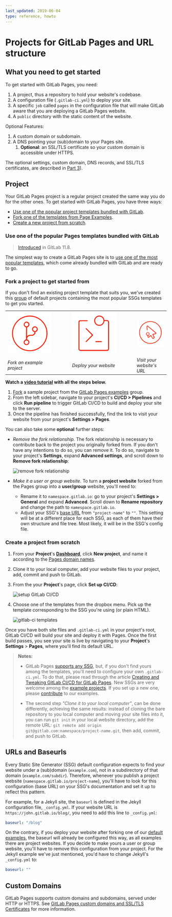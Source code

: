 ```yaml
---
last_updated: 2019-06-04
type: reference, howto
---
```


# Projects for GitLab Pages and URL structure

## What you need to get started

To get started with GitLab Pages, you need:

1. A project, thus a repository to hold your website's codebase.
1. A configuration file (`.gitlab-ci.yml`) to deploy your site.
1. A specific `job` called `pages` in the configuration file
   that will make GitLab aware that you are deploying a GitLab Pages website.
1. A `public` directory with the static content of the website.

Optional Features:

1. A custom domain or subdomain.
1. A DNS pointing your (sub)domain to your Pages site.
   1. **Optional**: an SSL/TLS certificate so your custom
   domain is accessible under HTTPS.

The optional settings, custom domain, DNS records, and SSL/TLS certificates, are described in [Part 3](getting_started_part_three.md)).

## Project

Your GitLab Pages project is a regular project created the
same way you do for the other ones. To get started with GitLab Pages, you have three ways:

- [Use one of the popular project templates bundled with GitLab](#use-one-of-the-popular-pages-templates-bundled-with-gitlab).
- [Fork one of the templates from Page Examples](#fork-a-project-to-get-started-from).
- [Create a new project from scratch](#create-a-project-from-scratch).

### Use one of the popular Pages templates bundled with GitLab

> [Introduced](https://gitlab.com/gitlab-org/gitlab-ce/issues/47857)
in GitLab 11.8.

The simplest way to create a GitLab Pages site is to
[use one of the most popular templates](index.md#getting-started),
which come already bundled with GitLab and are ready to go.

### Fork a project to get started from

If you don't find an existing project template that suits you,
we've created this [group](https://gitlab.com/pages) of default projects
containing the most popular SSGs templates to get you started.

<table class="borderless-table center fixed-table middle width-80">
  <tr>
    <td style="width: 30%"><img src="img/icons/fork.png" alt="Fork" class="image-noshadow half-width"></td>
    <td style="width: 10%">
      <strong>
        <i class="fa fa-angle-double-right" aria-hidden="true"></i>
      </strong>
    </td>
    <td style="width: 30%"><img src="img/icons/terminal.png" alt="Deploy" class="image-noshadow half-width"></td>
    <td style="width: 10%">
      <strong>
        <i class="fa fa-angle-double-right" aria-hidden="true"></i>
      </strong>
    </td>
    <td style="width: 30%"><img src="img/icons/click.png" alt="Visit" class="image-noshadow half-width"></td>
  </tr>
  <tr>
    <td><em>Fork an example project</em></td>
    <td></td>
    <td><em>Deploy your website</em></td>
    <td></td>
    <td><em>Visit your website's URL</em></td>
  </tr>
</table>

**<i class="fa fa-youtube-play youtube" aria-hidden="true"></i> Watch a [video tutorial](https://www.youtube.com/watch?v=TWqh9MtT4Bg) with all the steps below.**

1. [Fork](../../../gitlab-basics/fork-project.md) a sample project from the [GitLab Pages examples](https://gitlab.com/pages) group.
1. From the left sidebar, navigate to your project's **CI/CD > Pipelines**
and click **Run pipeline** to trigger GitLab CI/CD to build and deploy your
site to the server.
1. Once the pipeline has finished successfully, find the link to visit your
website from your project's **Settings > Pages**.

You can also take some **optional** further steps:

- _Remove the fork relationship._ The fork relationship is necessary to contribute back to the project you originally forked from. If you don't have any intentions to do so, you can remove it. To do so, navigate to your project's **Settings**, expand **Advanced settings**, and scroll down to **Remove fork relationship**:

    ![remove fork relationship](img/remove_fork_relationship.png)

- _Make it a user or group website._ To turn a **project website** forked
from the Pages group into a **user/group** website, you'll need to:
    - Rename it to `namespace.gitlab.io`: go to your project's
    **Settings > General** and expand **Advanced**. Scroll down to
    **Rename repository** and change the path to `namespace.gitlab.io`.
    - Adjust your SSG's [base URL](#urls-and-baseurls) from `"project-name"` to
    `""`. This setting will be at a different place for each SSG, as each of them
    have their own structure and file tree. Most likely, it will be in the SSG's
    config file.

### Create a project from scratch

1. From your **Project**'s **[Dashboard](https://gitlab.com/dashboard/projects)**,
   click **New project**, and name it according to the
   [Pages domain names](getting_started_part_one.md#gitlab-pages-domain-names).
1. Clone it to your local computer, add your website
   files to your project, add, commit and push to GitLab.
1. From the your **Project**'s page, click **Set up CI/CD**:

    ![setup GitLab CI/CD](img/setup_ci.png)

1. Choose one of the templates from the dropbox menu.
   Pick up the template corresponding to the SSG you're using (or plain HTML).

    ![gitlab-ci templates](img/choose_ci_template.png)

Once you have both site files and `.gitlab-ci.yml` in your project's
root, GitLab CI/CD will build your site and deploy it with Pages.
Once the first build passes, you see your site is live by
navigating to your **Project**'s **Settings** > **Pages**,
where you'll find its default URL.

> **Notes:**
>
> - GitLab Pages [supports any SSG](https://about.gitlab.com/2016/06/17/ssg-overview-gitlab-pages-part-3-examples-ci/), but,
  if you don't find yours among the templates, you'll need
  to configure your own `.gitlab-ci.yml`. To do that, please
  read through the article [Creating and Tweaking GitLab CI/CD for GitLab Pages](getting_started_part_four.md). New SSGs are very welcome among
  the [example projects](https://gitlab.com/pages). If you set
  up a new one, please
  [contribute](https://gitlab.com/pages/pages.gitlab.io/blob/master/CONTRIBUTING.md)
  to our examples.
>
> - The second step _"Clone it to your local computer"_, can be done
  differently, achieving the same results: instead of cloning the bare
  repository to you local computer and moving your site files into it,
  you can run `git init` in your local website directory, add the
  remote URL: `git remote add origin git@gitlab.com:namespace/project-name.git`,
  then add, commit, and push to GitLab.

## URLs and Baseurls

Every Static Site Generator (SSG) default configuration expects
to find your website under a (sub)domain (`example.com`), not
in a subdirectory of that domain (`example.com/subdir`). Therefore,
whenever you publish a project website (`namespace.gitlab.io/project-name`),
you'll have to look for this configuration (base URL) on your SSG's
documentation and set it up to reflect this pattern.

For example, for a Jekyll site, the `baseurl` is defined in the Jekyll
configuration file, `_config.yml`. If your website URL is
`https://john.gitlab.io/blog/`, you need to add this line to `_config.yml`:

```yaml
baseurl: "/blog"
```

On the contrary, if you deploy your website after forking one of
our [default examples](https://gitlab.com/pages), the baseurl will
already be configured this way, as all examples there are project
websites. If you decide to make yours a user or group website, you'll
have to remove this configuration from your project. For the Jekyll
example we've just mentioned, you'd have to change Jekyll's `_config.yml` to:

```yaml
baseurl: ""
```

## Custom Domains

GitLab Pages supports custom domains and subdomains, served under HTTP or HTTPS.
See [GitLab Pages custom domains and SSL/TLS Certificates](getting_started_part_three.md) for more information.
